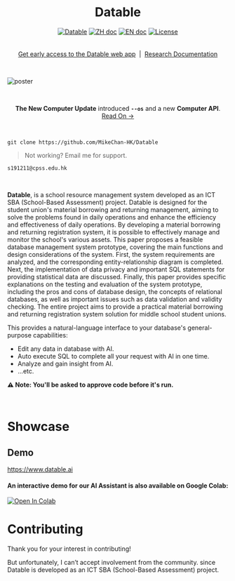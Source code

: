 <h1 align="center">Datable</h1>

<p align="center">
    <a href="https://github.com/MikeChan-HK/Datable"><img src="https://img.shields.io/static/v1?label=Share My Repo&message=AGPL&color=gold&style=flat" alt="Datable"/></a>
    <a href="https://github.com/OpenInterpreter/open-interpreter/blob/main/docs/README_ZH.md"><img src="https://img.shields.io/badge/文档-中文版-white.svg" alt="ZH doc"/></a>
    <a href="https://github.com/OpenInterpreter/open-interpreter/blob/main/docs/README_EN.md"><img src="https://img.shields.io/badge/Doc-English-white.svg" alt="EN doc"/></a>
    <a href="https://github.com/MikeChan-HK/Datable/blob/main/LICENSE"><img src="https://img.shields.io/static/v1?label=license&message=AGPL&color=white&style=flat" alt="License"/></a>
    <br>
    <br>
    <br><a href="s191211@cpss.edu.hk">Get early access to the Datable web app</a>‎ ‎ |‎ ‎ <a href="https://docs.google.com/document/d/1YkVW-xTbZ6kdDMHiEEH0Ls8R_bz_hpFfJt4RAvD3fFY/edit">Research Documentation</a><br>
</p>

<br>

![poster](https://github.com/KillianLucas/open-interpreter/assets/63927363/08f0d493-956b-4d49-982e-67d4b20c4b56)

<br>
<p align="center">
<strong>The New Computer Update</strong> introduced <strong><code>--os</code></strong> and a new <strong>Computer API</strong>. <a href="https://changes.openinterpreter.com/log/the-new-computer-update">Read On →</a>
</p>
<br>

```shell
git clone https://github.com/MikeChan-HK/Datable
```

> Not working? Email me for support.

```shell
s191211@cpss.edu.hk
```

<br>

**Datable**, is a school resource management system developed as an ICT SBA (School-Based Assessment) project. Datable is designed for the student union's material borrowing and returning management, aiming to solve the problems found in daily operations and enhance the efficiency and effectiveness of daily operations.  By developing a material borrowing and returning registration system, it is possible to effectively manage and monitor the school's various assets. This paper proposes a feasible database management system prototype, covering the main functions and design considerations of the system. First, the system requirements are analyzed, and the corresponding entity-relationship diagram is completed. Next, the implementation of data privacy and important SQL statements for providing statistical data are discussed. Finally, this paper provides specific explanations on the testing and evaluation of the system prototype, including the pros and cons of database design, the concepts of relational databases, as well as important issues such as data validation and validity checking. The entire project aims to provide a practical material borrowing and returning registration system solution for middle school student unions.

This provides a natural-language interface to your database's general-purpose capabilities:

- Edit any data in database with AI.
- Auto execute SQL to complete all your request with AI in one time.
- Analyze and gain insight from AI.
- ...etc.

**⚠️ Note: You'll be asked to approve code before it's run.**

<br>

# Showcase

## Demo

https://www.datable.ai

#### An interactive demo for our AI Assistant is also available on Google Colab:

[![Open In Colab](https://colab.research.google.com/assets/colab-badge.svg)](https://colab.research.google.com/drive/1jx9Q-D29MW7dHgEW01VlYXc5YPP5Cj8H?usp=sharing)

# Contributing

Thank you for your interest in contributing!

But unfortunately, I can’t accept involvement from the community. since Datable is developed as an ICT SBA (School-Based Assessment) project.
